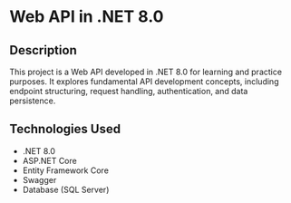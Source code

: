 # Web API in .NET 8.0

## Description
This project is a Web API developed in .NET 8.0 for learning and practice purposes. It explores fundamental API development concepts, including endpoint structuring, request handling, authentication, and data persistence.

## Technologies Used
- .NET 8.0
- ASP.NET Core
- Entity Framework Core
- Swagger
- Database (SQL Server)
